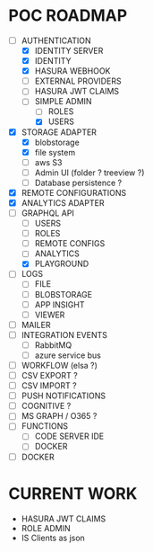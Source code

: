 POC ROADMAP
===========

- [ ] AUTHENTICATION
  - [x] IDENTITY SERVER
  - [x] IDENTITY
  - [x] HASURA WEBHOOK
  - [ ] EXTERNAL PROVIDERS
  - [ ] HASURA JWT CLAIMS
  - [ ] SIMPLE ADMIN
    - [ ] ROLES
    - [x] USERS
- [x] STORAGE ADAPTER
    - [x] blobstorage
    - [x] file system
    - [ ] aws S3
    - [ ] Admin UI (folder ? treeview ?)
    - [ ] Database persistence ?
- [x] REMOTE CONFIGURATIONS
- [x] ANALYTICS ADAPTER
- [ ] GRAPHQL API
  - [ ] USERS
  - [ ] ROLES
  - [ ] REMOTE CONFIGS
  - [ ] ANALYTICS
  - [x] PLAYGROUND
- [ ] LOGS
  - [ ] FILE
  - [ ] BLOBSTORAGE
  - [ ] APP INSIGHT
  - [ ] VIEWER
- [ ] MAILER
- [ ] INTEGRATION EVENTS
    - [ ] RabbitMQ
    - [ ] azure service bus
- [ ] WORKFLOW (elsa ?)
- [ ] CSV EXPORT ?
- [ ] CSV IMPORT ?
- [ ] PUSH NOTIFICATIONS
- [ ] COGNITIVE ?
- [ ] MS GRAPH / O365 ?
- [ ] FUNCTIONS
  - [ ] CODE SERVER IDE
  - [ ] DOCKER
- [ ] DOCKER  

CURRENT WORK
============

* HASURA JWT CLAIMS
* ROLE ADMIN
* IS Clients as json
